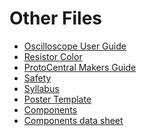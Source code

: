 Other Files
=======

* [Oscilloscope User Guide](oscilloscope-user-guide.pdf)
* [Resistor Color](resistor-color.pdf)
* [ProtoCentral Makers Guide](ProtoCentral_Makers_Guide.pdf)
* [Safety](safety.pdf)
* [Syllabus](syllabus.pdf)
* [Poster Template](poster-template.pptx)
* [Components](components.doc)
* [Components data sheet](Components_data_sheet.docx)